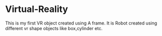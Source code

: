 # Virtual-Reality
This is my first VR object created using A frame.
It is Robot created using different vr shape objects like box,cylinder etc.
